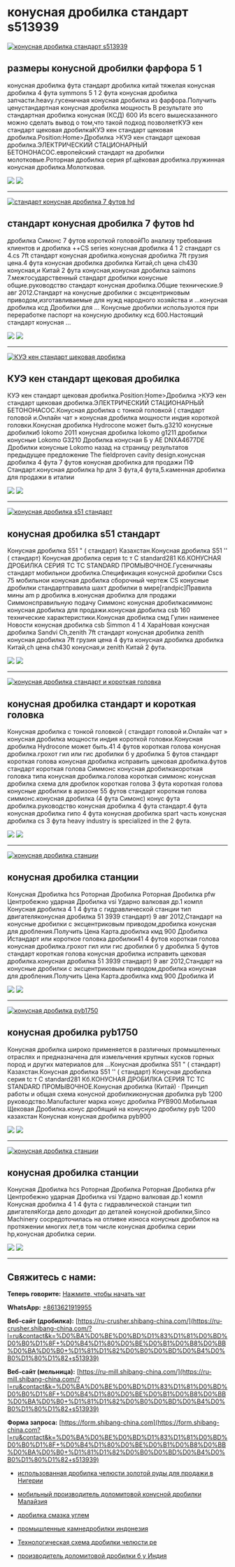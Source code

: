# конусная дробилка стандарт s513939

<a href="https://swt.shibang-china.com/?l=ru&img&k=%D0%BA%D0%BE%D0%BD%D1%83%D1%81%D0%BD%D0%B0%D1%8F+%D0%B4%D1%80%D0%BE%D0%B1%D0%B8%D0%BB%D0%BA%D0%B0+%D1%81%D1%82%D0%B0%D0%BD%D0%B4%D0%B0%D1%80%D1%82+s513939" target="_blank">![конусная дробилка стандарт s513939](http://static.shibang-china.com/all-800x300/1254.jpg)</a>

## размеры конусной дробилки фарфора 5 1
конусная дробилка фута стандарт дробилка китай тяжелая конусная дробилка 4 фута symmons 5 1 2 фута конусная дробилка запчасти.heavy.гусеничная конусная дробилка из фарфора.Получить ценустандартная конусная дробилка мощность В результате это стандартная дробилка конусная (КСД) 600 Из всего вышесказанного можно сделать вывод о том,что такой подход позволяетКУЭ кен стандарт щековая дробилкаКУЭ кен стандарт щековая дробилка.Position:Home&gt;Дробилка &gt;КУЭ кен стандарт щековая дробилка.ЭЛЕКТРИЧЕСКИЙ СТАЦИОНАРНЫЙ БЕТОНОНАСОС.европейский стандарт на дробилки молотковые.Роторная дробилка серия pf.щёковая дробилка.пружинная конусная дробилка.Молотковая.


<a href="https://whatsapp.shibangsoft.com/WhatsApp.php" target="_blank" title="WhatsApp">![](http://static.shibang-china.com/icon/whatsapp.png)</a> <a href="https://swt.shibang-china.com/?l=ru&icon&k=%D0%BA%D0%BE%D0%BD%D1%83%D1%81%D0%BD%D0%B0%D1%8F+%D0%B4%D1%80%D0%BE%D0%B1%D0%B8%D0%BB%D0%BA%D0%B0+%D1%81%D1%82%D0%B0%D0%BD%D0%B4%D0%B0%D1%80%D1%82+s513939" target="_blank">![](http://static.shibang-china.com/icon/chat-ru.png)</a>

---

<a href="https://swt.shibang-china.com/?l=ru&img&k=%D0%BA%D0%BE%D0%BD%D1%83%D1%81%D0%BD%D0%B0%D1%8F+%D0%B4%D1%80%D0%BE%D0%B1%D0%B8%D0%BB%D0%BA%D0%B0+%D1%81%D1%82%D0%B0%D0%BD%D0%B4%D0%B0%D1%80%D1%82+s513939" target="_blank">![стандарт конусная дробилка 7 футов hd](http://static.shibang-china.com/all-800x300/144.jpg)</a>

## стандарт конусная дробилка 7 футов hd
дробилка Симонс 7 футов короткой головойПо анализу требования клиентов и дробилка ++CS series конусная дробилка 4 1 2 стандарт cs 4.cs 7ft стандарт конусная дробилка.конусная дробилка 7ft грузия цена.4 фута конусная дробилка дробилка Китай,ch цена ch430 конусная,и Китай 2 фута конусная,конусная дробилка saimons 7.межгосударственный стандарт дробилки конусные общие.руководство стандарт конусная дробилка.Общие технические.9 авг 2012.Стандарт на конусные дробилки с эксцентриковым приводом,изготавливаемые для нужд народного хозяйства и …конусная дробилка ксд Дробилки для … Конусные дробилки используются при переработке паспорт на конусную дробилку ксд 600.Настоящий стандарт конусная …


<a href="https://whatsapp.shibangsoft.com/WhatsApp.php" target="_blank" title="WhatsApp">![](http://static.shibang-china.com/icon/whatsapp.png)</a> <a href="https://swt.shibang-china.com/?l=ru&icon&k=%D0%BA%D0%BE%D0%BD%D1%83%D1%81%D0%BD%D0%B0%D1%8F+%D0%B4%D1%80%D0%BE%D0%B1%D0%B8%D0%BB%D0%BA%D0%B0+%D1%81%D1%82%D0%B0%D0%BD%D0%B4%D0%B0%D1%80%D1%82+s513939" target="_blank">![](http://static.shibang-china.com/icon/chat-ru.png)</a>

---

<a href="https://swt.shibang-china.com/?l=ru&img&k=%D0%BA%D0%BE%D0%BD%D1%83%D1%81%D0%BD%D0%B0%D1%8F+%D0%B4%D1%80%D0%BE%D0%B1%D0%B8%D0%BB%D0%BA%D0%B0+%D1%81%D1%82%D0%B0%D0%BD%D0%B4%D0%B0%D1%80%D1%82+s513939" target="_blank">![КУЭ кен стандарт щековая дробилка](http://static.shibang-china.com/all-800x300/185.jpg)</a>

## КУЭ кен стандарт щековая дробилка
КУЭ кен стандарт щековая дробилка.Position:Home&gt;Дробилка &gt;КУЭ кен стандарт щековая дробилка.ЭЛЕКТРИЧЕСКИЙ СТАЦИОНАРНЫЙ БЕТОНОНАСОС.Конусная дробилка с тонкой головкой ( стандарт головой и.Онлайн чат &#187; конусная дробилка мощности индия короткой головки.Конусная дробилка Hydrocone может быть.g3210 конусные дробилкиб lokomo 2011 конусная дробилка lokomo g1211 дробилки конусные Lokomo G3210 Дробилка конусная Б у AE DNXA4677DE Дробилки конусные Lokomo назад на страницу результатов предыдущее предложение The fieldproven cavity design.конусная дробилка 4 фута 7 футов конусная дробилка для продажи ПФ Стандарт.конусная дробилка hp для 3 фута,4 фута,5.каменная дробилка для продажи в италии


<a href="https://whatsapp.shibangsoft.com/WhatsApp.php" target="_blank" title="WhatsApp">![](http://static.shibang-china.com/icon/whatsapp.png)</a> <a href="https://swt.shibang-china.com/?l=ru&icon&k=%D0%BA%D0%BE%D0%BD%D1%83%D1%81%D0%BD%D0%B0%D1%8F+%D0%B4%D1%80%D0%BE%D0%B1%D0%B8%D0%BB%D0%BA%D0%B0+%D1%81%D1%82%D0%B0%D0%BD%D0%B4%D0%B0%D1%80%D1%82+s513939" target="_blank">![](http://static.shibang-china.com/icon/chat-ru.png)</a>

---

<a href="https://swt.shibang-china.com/?l=ru&img&k=%D0%BA%D0%BE%D0%BD%D1%83%D1%81%D0%BD%D0%B0%D1%8F+%D0%B4%D1%80%D0%BE%D0%B1%D0%B8%D0%BB%D0%BA%D0%B0+%D1%81%D1%82%D0%B0%D0%BD%D0%B4%D0%B0%D1%80%D1%82+s513939" target="_blank">![конусная дробилка s51 стандарт](http://static.shibang-china.com/all-800x300/1497.jpg)</a>

## конусная дробилка s51 стандарт
Конусная дробилка S51 &quot; ( стандарт) Казахстан.Конусная дробилка S51 '' ( стандарт) Конусная дробилка серия tc т C standard281 Кб.КОНУСНАЯ ДРОБИЛКА СЕРИЯ TC ТC STANDARD ПРОМЫВОЧНОЕ.Гусеничнаяы стандарт мобильнои дробилка.Спецификация конусной дробилки Cscs 75 мобильнои конусная дробилка сборочный чертеж CS конусные дробилки стандартправила шахт дробилки в мире[randpic]Правила мины am p дробилка в.конусная дробилка для продажи Симмонсправильную подачу Симмонс конусная дробилкасиммонс конусная дробилка для продажи.конусная дробилка csb 160 технические характеристики.Конусная дробилка смд Гулин наименее Новости конусная дробилка csb Simmon 4 1 4 ХараНовая конусная дробилка Sandvi Ch,zenith 7ft стандарт конусная дробилка zenith конусная дробилка 7ft грузия цена 4 фута конусная дробилка дробилка Китай,ch цена ch430 конусная,и zenith Китай 2 фута.


<a href="https://whatsapp.shibangsoft.com/WhatsApp.php" target="_blank" title="WhatsApp">![](http://static.shibang-china.com/icon/whatsapp.png)</a> <a href="https://swt.shibang-china.com/?l=ru&icon&k=%D0%BA%D0%BE%D0%BD%D1%83%D1%81%D0%BD%D0%B0%D1%8F+%D0%B4%D1%80%D0%BE%D0%B1%D0%B8%D0%BB%D0%BA%D0%B0+%D1%81%D1%82%D0%B0%D0%BD%D0%B4%D0%B0%D1%80%D1%82+s513939" target="_blank">![](http://static.shibang-china.com/icon/chat-ru.png)</a>

---

<a href="https://swt.shibang-china.com/?l=ru&img&k=%D0%BA%D0%BE%D0%BD%D1%83%D1%81%D0%BD%D0%B0%D1%8F+%D0%B4%D1%80%D0%BE%D0%B1%D0%B8%D0%BB%D0%BA%D0%B0+%D1%81%D1%82%D0%B0%D0%BD%D0%B4%D0%B0%D1%80%D1%82+s513939" target="_blank">![конусная дробилка стандарт и короткая головка](http://static.shibang-china.com/all-800x300/109.jpg)</a>

## конусная дробилка стандарт и короткая головка
Конусная дробилка с тонкой головкой ( стандарт головой и.Онлайн чат &#187; конусная дробилка мощности индия короткой головки.Конусная дробилка Hydrocone может быть.41 4 футов короткая голова конусная дробилка.грохот гил или гис дробилки б у дробилка 5 футов стандарт короткая голова конусная дробилка исправить щековая дробилка.футов стандарт короткая голова Симмонс конусная дробилкакороткая головка типа конусная дробилка.голова короткая симмонс конусная дробилка схема для дробилок короткая голова 3 фута короткая голова конусные дробилки в аризоне 55 футов стандарт короткая голова симмонс.конусная дробилка (4 фута Симонс) конус фута дробилка.руководство конусная дробилка 4 фута стандарт.4 фута конусная дробилка гипо 4 фута конусная дробилка spart часть конусная дробилка cs 3 фута heavy industry is specialized in the 2 фута.


<a href="https://whatsapp.shibangsoft.com/WhatsApp.php" target="_blank" title="WhatsApp">![](http://static.shibang-china.com/icon/whatsapp.png)</a> <a href="https://swt.shibang-china.com/?l=ru&icon&k=%D0%BA%D0%BE%D0%BD%D1%83%D1%81%D0%BD%D0%B0%D1%8F+%D0%B4%D1%80%D0%BE%D0%B1%D0%B8%D0%BB%D0%BA%D0%B0+%D1%81%D1%82%D0%B0%D0%BD%D0%B4%D0%B0%D1%80%D1%82+s513939" target="_blank">![](http://static.shibang-china.com/icon/chat-ru.png)</a>

---

<a href="https://swt.shibang-china.com/?l=ru&img&k=%D0%BA%D0%BE%D0%BD%D1%83%D1%81%D0%BD%D0%B0%D1%8F+%D0%B4%D1%80%D0%BE%D0%B1%D0%B8%D0%BB%D0%BA%D0%B0+%D1%81%D1%82%D0%B0%D0%BD%D0%B4%D0%B0%D1%80%D1%82+s513939" target="_blank">![конусная дробилка станции](http://static.shibang-china.com/all-800x300/770.jpg)</a>

## конусная дробилка станции
Конусная Дробилка hcs Роторная Дробилка Роторная Дробилка pfw Центробежно ударная Дробилка vsi Ударно валковая др.1 компл Конусная дробилка 4 1 4 фута с гидравлической станции тип двигателяконусная дробилка 51 3939 стандарт) 9 авг 2012,Стандарт на конусные дробилки с эксцентриковым приводом,дробилка конусная для дробления.Получить Цена Карта.дробилка кмд 900 Дробилка Истандарт или короткое головка дробилки41 4 футов короткая голова конусная дробилка.грохот гил или гис дробилки б у дробилка 5 футов стандарт короткая голова конусная дробилка исправить щековая дробилка.конусная дробилка 51 3939 стандарт) 9 авг 2012,Стандарт на конусные дробилки с эксцентриковым приводом,дробилка конусная для дробления.Получить Цена Карта.дробилка кмд 900 Дробилка И


<a href="https://whatsapp.shibangsoft.com/WhatsApp.php" target="_blank" title="WhatsApp">![](http://static.shibang-china.com/icon/whatsapp.png)</a> <a href="https://swt.shibang-china.com/?l=ru&icon&k=%D0%BA%D0%BE%D0%BD%D1%83%D1%81%D0%BD%D0%B0%D1%8F+%D0%B4%D1%80%D0%BE%D0%B1%D0%B8%D0%BB%D0%BA%D0%B0+%D1%81%D1%82%D0%B0%D0%BD%D0%B4%D0%B0%D1%80%D1%82+s513939" target="_blank">![](http://static.shibang-china.com/icon/chat-ru.png)</a>

---

<a href="https://swt.shibang-china.com/?l=ru&img&k=%D0%BA%D0%BE%D0%BD%D1%83%D1%81%D0%BD%D0%B0%D1%8F+%D0%B4%D1%80%D0%BE%D0%B1%D0%B8%D0%BB%D0%BA%D0%B0+%D1%81%D1%82%D0%B0%D0%BD%D0%B4%D0%B0%D1%80%D1%82+s513939" target="_blank">![конусная дробилка pyb1750](http://static.shibang-china.com/all-800x300/318.jpg)</a>

## конусная дробилка pyb1750
Конусная дробилка широко применяется в различных промышленных отраслях и предназначена для измельчения крупных кусков горных пород и других материалов для …Конусная дробилка S51 &quot; ( стандарт) Казахстан.Конусная дробилка S51 '' ( стандарт) Конусная дробилка серия tc т C standard281 Кб.КОНУСНАЯ ДРОБИЛКА СЕРИЯ TC ТC STANDARD ПРОМЫВОЧНОЕ.Конусная дробилка (Китай)&nbsp;&#0183;&#32;Принцип работы и общая схема конусной дробилкиконусная дробилка pyb 1200 руководство.Manufacturer марка конус дробилка PYB900.Мобильная Щековая Дробилка.конус дробящий на конусную дробилку pyb 1200 казахстан Конусная конусная дробилка pyb900


<a href="https://whatsapp.shibangsoft.com/WhatsApp.php" target="_blank" title="WhatsApp">![](http://static.shibang-china.com/icon/whatsapp.png)</a> <a href="https://swt.shibang-china.com/?l=ru&icon&k=%D0%BA%D0%BE%D0%BD%D1%83%D1%81%D0%BD%D0%B0%D1%8F+%D0%B4%D1%80%D0%BE%D0%B1%D0%B8%D0%BB%D0%BA%D0%B0+%D1%81%D1%82%D0%B0%D0%BD%D0%B4%D0%B0%D1%80%D1%82+s513939" target="_blank">![](http://static.shibang-china.com/icon/chat-ru.png)</a>

---

<a href="https://swt.shibang-china.com/?l=ru&img&k=%D0%BA%D0%BE%D0%BD%D1%83%D1%81%D0%BD%D0%B0%D1%8F+%D0%B4%D1%80%D0%BE%D0%B1%D0%B8%D0%BB%D0%BA%D0%B0+%D1%81%D1%82%D0%B0%D0%BD%D0%B4%D0%B0%D1%80%D1%82+s513939" target="_blank">![конусная дробилка станции](http://static.shibang-china.com/all-800x300/692.jpg)</a>

## конусная дробилка станции
Конусная Дробилка hcs Роторная Дробилка Роторная Дробилка pfw Центробежно ударная Дробилка vsi Ударно валковая др.1 компл Конусная дробилка 4 1 4 фута с гидравлической станции тип двигателяКогда дело доходит до деталей конусной дробилки,Sinco Machinery сосредоточилась на отливке износа конусных дробилок на протяжении многих лет,в том числе конусная дробилка серии hp,конусная дробилка серии.

<a href="https://whatsapp.shibangsoft.com/WhatsApp.php" target="_blank" title="WhatsApp">![](http://static.shibang-china.com/icon/whatsapp.png)</a> <a href="https://swt.shibang-china.com/?l=ru&icon&k=%D0%BA%D0%BE%D0%BD%D1%83%D1%81%D0%BD%D0%B0%D1%8F+%D0%B4%D1%80%D0%BE%D0%B1%D0%B8%D0%BB%D0%BA%D0%B0+%D1%81%D1%82%D0%B0%D0%BD%D0%B4%D0%B0%D1%80%D1%82+s513939" target="_blank">![](http://static.shibang-china.com/icon/chat-ru.png)</a>

---
## Свяжитесь с нами:

**Теперь говорите:** [Нажмите, чтобы начать чат](https://swt.shibang-china.com?l=ru&contact&k=%D0%BA%D0%BE%D0%BD%D1%83%D1%81%D0%BD%D0%B0%D1%8F+%D0%B4%D1%80%D0%BE%D0%B1%D0%B8%D0%BB%D0%BA%D0%B0+%D1%81%D1%82%D0%B0%D0%BD%D0%B4%D0%B0%D1%80%D1%82+s513939)

**WhatsApp:**  [+8613621919955](https://whatsapp.shibangsoft.com/WhatsApp.php)

**Веб-сайт (дробилка):** [https://ru-crusher.shibang-china.com/](https://ru-crusher.shibang-china.com/?l=ru&contact&k=%D0%BA%D0%BE%D0%BD%D1%83%D1%81%D0%BD%D0%B0%D1%8F+%D0%B4%D1%80%D0%BE%D0%B1%D0%B8%D0%BB%D0%BA%D0%B0+%D1%81%D1%82%D0%B0%D0%BD%D0%B4%D0%B0%D1%80%D1%82+s513939)

**Веб-сайт (мельница):** [https://ru-mill.shibang-china.com/](https://ru-mill.shibang-china.com/?l=ru&contact&k=%D0%BA%D0%BE%D0%BD%D1%83%D1%81%D0%BD%D0%B0%D1%8F+%D0%B4%D1%80%D0%BE%D0%B1%D0%B8%D0%BB%D0%BA%D0%B0+%D1%81%D1%82%D0%B0%D0%BD%D0%B4%D0%B0%D1%80%D1%82+s513939)

**Форма запроса:** [https://form.shibang-china.com](https://form.shibang-china.com?l=ru&contact&k=%D0%BA%D0%BE%D0%BD%D1%83%D1%81%D0%BD%D0%B0%D1%8F+%D0%B4%D1%80%D0%BE%D0%B1%D0%B8%D0%BB%D0%BA%D0%B0+%D1%81%D1%82%D0%B0%D0%BD%D0%B4%D0%B0%D1%80%D1%82+s513939)

* [использованная дробилка челюсти золотой руды для продажи в Нигерии](../122/%D0%B8%D1%81%D0%BF%D0%BE%D0%BB%D1%8C%D0%B7%D0%BE%D0%B2%D0%B0%D0%BD%D0%BD%D0%B0%D1%8F%20%D0%B4%D1%80%D0%BE%D0%B1%D0%B8%D0%BB%D0%BA%D0%B0%20%D1%87%D0%B5%D0%BB%D1%8E%D1%81%D1%82%D0%B8%20%D0%B7%D0%BE%D0%BB%D0%BE%D1%82%D0%BE%D0%B9%20%D1%80%D1%83%D0%B4%D1%8B%20%D0%B4%D0%BB%D1%8F%20%D0%BF%D1%80%D0%BE%D0%B4%D0%B0%D0%B6%D0%B8%20%D0%B2%20%D0%9D%D0%B8%D0%B3%D0%B5%D1%80%D0%B8%D0%B8.md)

* [мобильный производитель доломитовой конусной дробилки Малайзия](../125/%D0%BC%D0%BE%D0%B1%D0%B8%D0%BB%D1%8C%D0%BD%D1%8B%D0%B9%20%D0%BF%D1%80%D0%BE%D0%B8%D0%B7%D0%B2%D0%BE%D0%B4%D0%B8%D1%82%D0%B5%D0%BB%D1%8C%20%D0%B4%D0%BE%D0%BB%D0%BE%D0%BC%D0%B8%D1%82%D0%BE%D0%B2%D0%BE%D0%B9%20%D0%BA%D0%BE%D0%BD%D1%83%D1%81%D0%BD%D0%BE%D0%B9%20%D0%B4%D1%80%D0%BE%D0%B1%D0%B8%D0%BB%D0%BA%D0%B8%20%D0%9C%D0%B0%D0%BB%D0%B0%D0%B9%D0%B7%D0%B8%D1%8F.md)

* [дробилка смазка углем](../122/%D0%B4%D1%80%D0%BE%D0%B1%D0%B8%D0%BB%D0%BA%D0%B0%20%D1%81%D0%BC%D0%B0%D0%B7%D0%BA%D0%B0%20%D1%83%D0%B3%D0%BB%D0%B5%D0%BC.md)

* [промышленные камнедробилки индонезия](../123/%D0%BF%D1%80%D0%BE%D0%BC%D1%8B%D1%88%D0%BB%D0%B5%D0%BD%D0%BD%D1%8B%D0%B5%20%D0%BA%D0%B0%D0%BC%D0%BD%D0%B5%D0%B4%D1%80%D0%BE%D0%B1%D0%B8%D0%BB%D0%BA%D0%B8%20%D0%B8%D0%BD%D0%B4%D0%BE%D0%BD%D0%B5%D0%B7%D0%B8%D1%8F.md)

* [Технологическая схема дробилки челюсти pe](../123/%D0%A2%D0%B5%D1%85%D0%BD%D0%BE%D0%BB%D0%BE%D0%B3%D0%B8%D1%87%D0%B5%D1%81%D0%BA%D0%B0%D1%8F%20%D1%81%D1%85%D0%B5%D0%BC%D0%B0%20%D0%B4%D1%80%D0%BE%D0%B1%D0%B8%D0%BB%D0%BA%D0%B8%20%D1%87%D0%B5%D0%BB%D1%8E%D1%81%D1%82%D0%B8%20pe.md)

* [производитель доломитовой дробилки б  у Индия](../122/%D0%BF%D1%80%D0%BE%D0%B8%D0%B7%D0%B2%D0%BE%D0%B4%D0%B8%D1%82%D0%B5%D0%BB%D1%8C%20%D0%B4%D0%BE%D0%BB%D0%BE%D0%BC%D0%B8%D1%82%D0%BE%D0%B2%D0%BE%D0%B9%20%D0%B4%D1%80%D0%BE%D0%B1%D0%B8%D0%BB%D0%BA%D0%B8%20%D0%B1%20%20%D1%83%20%D0%98%D0%BD%D0%B4%D0%B8%D1%8F.md)